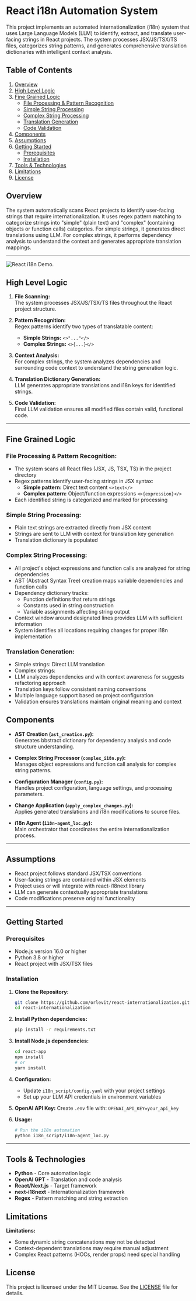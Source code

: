 # React i18n Automation System

This project implements an automated internationalization (i18n) system that uses Large Language Models (LLM) to identify, extract, and translate user-facing strings in React projects. The system processes JSX/JS/TSX/TS files, categorizes string patterns, and generates comprehensive translation dictionaries with intelligent context analysis.

## Table of Contents

1. [Overview](#overview)
2. [High Level Logic](#high-level-logic)
3. [Fine Grained Logic](#fine-grained-logic)
   - [File Processing & Pattern Recognition](#file-processing--pattern-recognition)
   - [Simple String Processing](#simple-string-processing)
   - [Complex String Processing](#complex-string-processing)
   - [Translation Generation](#translation-generation)
   - [Code Validation](#code-validation)
4. [Components](#components)
5. [Assumptions](#assumptions)
6. [Getting Started](#getting-started)
   - [Prerequisites](#prerequisites)
   - [Installation](#installation)
7. [Tools & Technologies](#tools--technologies)
8. [Limitations](#limitations--tests)
9. [License](#license)

## Overview

The system automatically scans React projects to identify user-facing strings that require internationalization. It uses regex pattern matching to categorize strings into "simple" (plain text) and "complex" (containing objects or function calls) categories. For simple strings, it generates direct translations using LLM. For complex strings, it performs dependency analysis to understand the context and generates appropriate translation mappings.

---
![React i18n Demo](images/react_i18n_demo.gif).

## High Level Logic

1. **File Scanning:**  
   The system processes JSX/JS/TSX/TS files throughout the React project structure.

2. **Pattern Recognition:**  
   Regex patterns identify two types of translatable content:
   - **Simple Strings:** `<>"..."</>`
   - **Complex Strings:** `<>{...}</>`

3. **Context Analysis:**  
   For complex strings, the system analyzes dependencies and surrounding code context to understand the string generation logic.


4. **Translation Dictionary Generation:**  
   LLM generates appropriate translations and i18n keys for identified strings.

5. **Code Validation:**  
   Final LLM validation ensures all modified files contain valid, functional code.

---

## Fine Grained Logic

### **File Processing & Pattern Recognition:**
   - The system scans all React files (JSX, JS, TSX, TS) in the project directory
   - Regex patterns identify user-facing strings in JSX syntax:
     - **Simple pattern:** Direct text content `<>text</>`
     - **Complex pattern:** Object/function expressions `<>{expression}</>`
   - Each identified string is categorized and marked for processing


### **Simple String Processing:**
   - Plain text strings are extracted directly from JSX content
   - Strings are sent to LLM with context for translation key generation
   - Translation dictionary is populated

### **Complex String Processing:**
   - All project's object expressions and function calls are analyzed for string dependencies
   - AST (Abstract Syntax Tree) creation maps variable dependencies and function calls
   - Dependency dictionary tracks:
     - Function definitions that return strings
     - Constants used in string construction
     - Variable assignments affecting string output
   - Context window around designated lines provides LLM with sufficient information
   - System identifies all locations requiring changes for proper i18n implementation

### **Translation Generation:**
   - Simple strings: Direct LLM translation 
   - Complex strings:
   - LLM analyzes dependencies and with context awareness for suggests refactoring approach
   - Translation keys follow consistent naming conventions
   - Multiple language support based on project configuration
   - Validation ensures translations maintain original meaning and context

## Components

- **AST Creation (`ast_creation.py`):**  
  Generates bbstract dictionary for dependency analysis and code structure understanding.

- **Complex String Processor (`complex_i18n.py`):**  
  Manages object expressions and function call analysis for complex string patterns.

- **Configuration Manager (`config.py`):**  
  Handles project configuration, language settings, and processing parameters.

- **Change Application (`apply_complex_changes.py`):**  
  Applies generated translations and i18n modifications to source files.

- **i18n Agent (`i18n-agent_loc.py`):**  
  Main orchestrator that coordinates the entire internationalization process.

---

## Assumptions

- React project follows standard JSX/TSX conventions
- User-facing strings are contained within JSX elements
- Project uses or will integrate with react-i18next library
- LLM can generate contextually appropriate translations
- Code modifications preserve original functionality

---

## Getting Started

### Prerequisites
- Node.js version 16.0 or higher
- Python 3.8 or higher
- React project with JSX/TSX files

### Installation
1. **Clone the Repository:**
   ```bash
   git clone https://github.com/orlevit/react-internationalization.git
   cd react-internationalization
   ```

2. **Install Python dependencies:**
   ```bash
   pip install -r requirements.txt
   ```

3. **Install Node.js dependencies:**
   ```bash
   cd react-app
   npm install
   # or
   yarn install
   ```

4. **Configuration:**
   - Update `i18n_script/config.yaml` with your project settings
   - Set up your LLM API credentials in environment variables

5. **OpenAI API Key:**
   Create `.env` file with: `OPENAI_API_KEY=your_api_key`

6. **Usage:**
   ```bash
   # Run the i18n automation
   python i18n_script/i18n-agent_loc.py
   ```

---

## Tools & Technologies

- **Python** - Core automation logic
- **OpenAI GPT** - Translation and code analysis
- **React/Next.js** - Target framework
- **next-i18next** - Internationalization framework
- **Regex** - Pattern matching and string extraction

## Limitations

**Limitations:**
- Some dynamic string concatenations may not be detected
- Context-dependent translations may require manual adjustment
- Complex React patterns (HOCs, render props) need special handling

## License

This project is licensed under the MIT License. See the [LICENSE](LICENSE) file for details.

